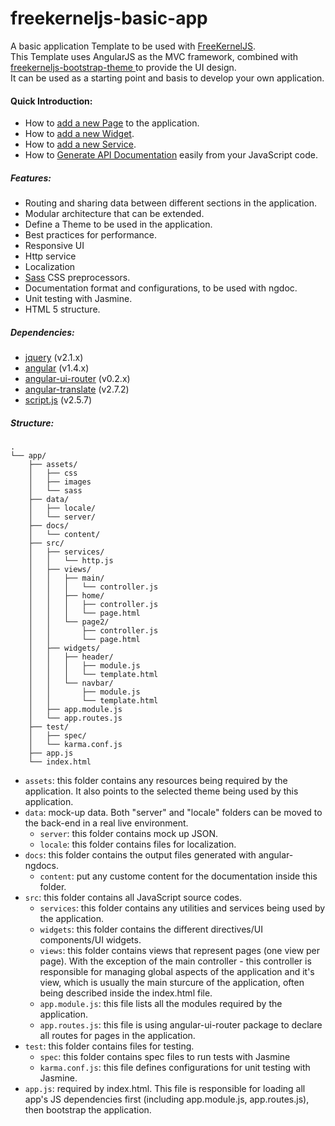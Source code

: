 # freekerneljs-basic-app

A basic application Template to be used with [FreeKernelJS](https://github.com/FreeKernelJS/generator-freekerneljs).  
This Template uses AngularJS as the MVC framework, combined with [freekerneljs-bootstrap-theme
](https://github.com/FreeKernelJS/freekerneljs-bootstrap-theme) to provide the UI design.  
It can be used as a starting point and basis to develop your own application.

#### Quick Introduction:
* How to [add a new Page](https://github.com/FreeKernelJS/freekerneljs-basic-app/wiki/Adding-A-New-Page) to the application.
* How to [add a new Widget](https://github.com/FreeKernelJS/freekerneljs-basic-app/wiki/Adding-A-New-Widget).
* How to [add a new Service](https://github.com/FreeKernelJS/freekerneljs-basic-app/wiki/Adding-A-New-Service).
* How to [Generate API Documentation](https://github.com/FreeKernelJS/generator-freekerneljs/wiki/grunt-tasks#docs) easily from your JavaScript code.


##### Features:
- Routing and sharing data between different sections in the application.
- Modular architecture that can be extended.
- Define a Theme to be used in the application.
- Best practices for performance.
- Responsive UI
- Http service
- Localization
- <a href="http://sass-lang.com/">Sass</a> CSS preprocessors.
- Documentation format and configurations, to be used with ngdoc.
- Unit testing with Jasmine.
- HTML 5 structure.


##### Dependencies:
- [jquery](https://github.com/jquery/jquery) (v2.1.x)
- <a href="https://angularjs.org/">angular</a> (v1.4.x)
- <a href="https://github.com/angular-ui/ui-router">angular-ui-router</a> (v0.2.x)
- <a href="https://github.com/angular-translate/angular-translate">angular-translate</a> (v2.7.2)
- <a href="https://github.com/ded/script.js/">script.js</a> (v2.5.7)
 

##### Structure:

```
.
└── app/
    ├── assets/
    │   ├── css
    │   ├── images
    │   └── sass
    ├── data/
    │   ├── locale/
    │   └── server/
    ├── docs/
    │   └── content/    
    ├── src/
    │   ├── services/
    │   │   └── http.js
    │   ├── views/
    │   │   ├── main/
    │   │   │   └── controller.js
    │   │   ├── home/
    │   │   │   ├── controller.js
    │   │   │   └── page.html
    │   │   └── page2/
    │   │       ├── controller.js
    │   │       └── page.html    
    │   ├── widgets/
    │   │   ├── header/
    │   │   │   ├── module.js
    │   │   │   └── template.html
    │   │   └── navbar/
    │   │       ├── module.js
    │   │       └── template.html
    │   ├── app.module.js
    │   └── app.routes.js
    ├── test/
    │   ├── spec/
    │   └── karma.conf.js
    ├── app.js
    └── index.html
```
- `assets`:  this folder contains any resources being required by the application. It also points to the selected theme being used by this application.
- `data`: mock-up data. Both "server" and "locale" folders can be moved to the back-end in a real live environment.
  * `server`: this folder contains mock up JSON.
  * `locale`: this folder contains files for localization.
- `docs`: this folder contains the output files generated with angular-ngdocs.
  * `content`: put any custome content for the documentation inside this folder.
- `src`: this folder contains all JavaScript source codes.
  * `services`: this folder contains any utilities and services being used by the application.
  * `widgets`: this folder contains the different directives/UI components/UI widgets.
  * `views`: this folder contains views that represent pages (one view per page). With the exception of the main controller - this controller is responsible for managing global aspects of the application and it's view, which is usually the main sturcure of the application, often being described inside the index.html file.
  * `app.module.js`: this file lists all the modules required by the application.
  * `app.routes.js`: this file is using angular-ui-router package to declare all routes for pages in the application.
- `test`: this folder contains files for testing.
  * `spec`: this folder contains spec files to run tests with Jasmine
  * `karma.conf.js`: this file defines configurations for unit testing with Jasmine.
- `app.js`: required by index.html. This file is responsible for loading all app's JS dependencies first (including app.module.js, app.routes.js), then bootstrap the application.
